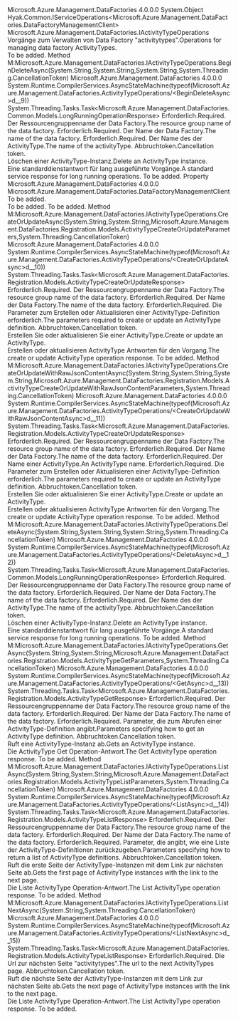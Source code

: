 <Type Name="ActivityTypeOperations" FullName="Microsoft.Azure.Management.DataFactories.ActivityTypeOperations">
  <TypeSignature Language="C#" Value="public class ActivityTypeOperations : Hyak.Common.IServiceOperations&lt;Microsoft.Azure.Management.DataFactories.DataFactoryManagementClient&gt;, Microsoft.Azure.Management.DataFactories.IActivityTypeOperations" />
  <TypeSignature Language="ILAsm" Value=".class public auto ansi beforefieldinit ActivityTypeOperations extends System.Object implements class Hyak.Common.IServiceOperations`1&lt;class Microsoft.Azure.Management.DataFactories.DataFactoryManagementClient&gt;, class Microsoft.Azure.Management.DataFactories.IActivityTypeOperations" />
  <TypeSignature Language="DocId" Value="T:Microsoft.Azure.Management.DataFactories.ActivityTypeOperations" />
  <TypeSignature Language="VB.NET" Value="Public Class ActivityTypeOperations&#xA;Implements IActivityTypeOperations, IServiceOperations(Of DataFactoryManagementClient)" />
  <TypeSignature Language="F#" Value="type ActivityTypeOperations = class&#xA;    interface IServiceOperations&lt;DataFactoryManagementClient&gt;&#xA;    interface IActivityTypeOperations" />
  <AssemblyInfo>
    <AssemblyName>Microsoft.Azure.Management.DataFactories</AssemblyName>
    <AssemblyVersion>4.0.0.0</AssemblyVersion>
  </AssemblyInfo>
  <Base>
    <BaseTypeName>System.Object</BaseTypeName>
  </Base>
  <Interfaces>
    <Interface>
      <InterfaceName>Hyak.Common.IServiceOperations&lt;Microsoft.Azure.Management.DataFactories.DataFactoryManagementClient&gt;</InterfaceName>
    </Interface>
    <Interface>
      <InterfaceName>Microsoft.Azure.Management.DataFactories.IActivityTypeOperations</InterfaceName>
    </Interface>
  </Interfaces>
  <Docs>
    <summary>
            <span data-ttu-id="cf67d-101">Vorgänge zum Verwalten von Data Factory "activitytypes".</span><span class="sxs-lookup"><span data-stu-id="cf67d-101">Operations for managing data factory ActivityTypes.</span></span>
            </summary>
    <remarks>To be added.</remarks>
  </Docs>
  <Members>
    <Member MemberName="BeginDeleteAsync">
      <MemberSignature Language="C#" Value="public System.Threading.Tasks.Task&lt;Microsoft.Azure.Management.DataFactories.Common.Models.LongRunningOperationResponse&gt; BeginDeleteAsync (string resourceGroupName, string dataFactoryName, string activityTypeName, System.Threading.CancellationToken cancellationToken);" />
      <MemberSignature Language="ILAsm" Value=".method public hidebysig newslot virtual instance class System.Threading.Tasks.Task`1&lt;class Microsoft.Azure.Management.DataFactories.Common.Models.LongRunningOperationResponse&gt; BeginDeleteAsync(string resourceGroupName, string dataFactoryName, string activityTypeName, valuetype System.Threading.CancellationToken cancellationToken) cil managed" />
      <MemberSignature Language="DocId" Value="M:Microsoft.Azure.Management.DataFactories.ActivityTypeOperations.BeginDeleteAsync(System.String,System.String,System.String,System.Threading.CancellationToken)" />
      <MemberSignature Language="F#" Value="abstract member BeginDeleteAsync : string * string * string * System.Threading.CancellationToken -&gt; System.Threading.Tasks.Task&lt;Microsoft.Azure.Management.DataFactories.Common.Models.LongRunningOperationResponse&gt;&#xA;override this.BeginDeleteAsync : string * string * string * System.Threading.CancellationToken -&gt; System.Threading.Tasks.Task&lt;Microsoft.Azure.Management.DataFactories.Common.Models.LongRunningOperationResponse&gt;" Usage="activityTypeOperations.BeginDeleteAsync (resourceGroupName, dataFactoryName, activityTypeName, cancellationToken)" />
      <MemberType>Method</MemberType>
      <Implements>
        <InterfaceMember>M:Microsoft.Azure.Management.DataFactories.IActivityTypeOperations.BeginDeleteAsync(System.String,System.String,System.String,System.Threading.CancellationToken)</InterfaceMember>
      </Implements>
      <AssemblyInfo>
        <AssemblyName>Microsoft.Azure.Management.DataFactories</AssemblyName>
        <AssemblyVersion>4.0.0.0</AssemblyVersion>
      </AssemblyInfo>
      <Attributes>
        <Attribute>
          <AttributeName>System.Runtime.CompilerServices.AsyncStateMachine(typeof(Microsoft.Azure.Management.DataFactories.ActivityTypeOperations/&lt;BeginDeleteAsync&gt;d__9))</AttributeName>
        </Attribute>
      </Attributes>
      <ReturnValue>
        <ReturnType>System.Threading.Tasks.Task&lt;Microsoft.Azure.Management.DataFactories.Common.Models.LongRunningOperationResponse&gt;</ReturnType>
      </ReturnValue>
      <Parameters>
        <Parameter Name="resourceGroupName" Type="System.String" />
        <Parameter Name="dataFactoryName" Type="System.String" />
        <Parameter Name="activityTypeName" Type="System.String" />
        <Parameter Name="cancellationToken" Type="System.Threading.CancellationToken" />
      </Parameters>
      <Docs>
        <param name="resourceGroupName">
            <span data-ttu-id="cf67d-102">Erforderlich.</span><span class="sxs-lookup"><span data-stu-id="cf67d-102">Required.</span></span> <span data-ttu-id="cf67d-103">Der Ressourcengruppenname der Data Factory.</span><span class="sxs-lookup"><span data-stu-id="cf67d-103">The resource group name of the data factory.</span></span>
            </param>
        <param name="dataFactoryName">
            <span data-ttu-id="cf67d-104">Erforderlich.</span><span class="sxs-lookup"><span data-stu-id="cf67d-104">Required.</span></span> <span data-ttu-id="cf67d-105">Der Name der Data Factory.</span><span class="sxs-lookup"><span data-stu-id="cf67d-105">The name of the data factory.</span></span>
            </param>
        <param name="activityTypeName">
            <span data-ttu-id="cf67d-106">Erforderlich.</span><span class="sxs-lookup"><span data-stu-id="cf67d-106">Required.</span></span> <span data-ttu-id="cf67d-107">Der Name des der ActivityType.</span><span class="sxs-lookup"><span data-stu-id="cf67d-107">The name of the activityType.</span></span>
            </param>
        <param name="cancellationToken">
            <span data-ttu-id="cf67d-108">Abbruchtoken.</span><span class="sxs-lookup"><span data-stu-id="cf67d-108">Cancellation token.</span></span>
            </param>
        <summary>
            <span data-ttu-id="cf67d-109">Löschen einer ActivityType-Instanz.</span><span class="sxs-lookup"><span data-stu-id="cf67d-109">Delete an ActivityType instance.</span></span>
            </summary>
        <returns>
            <span data-ttu-id="cf67d-110">Eine standarddienstantwort für lang ausgeführte Vorgänge.</span><span class="sxs-lookup"><span data-stu-id="cf67d-110">A standard service response for long running operations.</span></span>
            </returns>
        <remarks>To be added.</remarks>
      </Docs>
    </Member>
    <Member MemberName="Client">
      <MemberSignature Language="C#" Value="public Microsoft.Azure.Management.DataFactories.DataFactoryManagementClient Client { get; }" />
      <MemberSignature Language="ILAsm" Value=".property instance class Microsoft.Azure.Management.DataFactories.DataFactoryManagementClient Client" />
      <MemberSignature Language="DocId" Value="P:Microsoft.Azure.Management.DataFactories.ActivityTypeOperations.Client" />
      <MemberSignature Language="VB.NET" Value="Public ReadOnly Property Client As DataFactoryManagementClient" />
      <MemberSignature Language="F#" Value="member this.Client : Microsoft.Azure.Management.DataFactories.DataFactoryManagementClient" Usage="Microsoft.Azure.Management.DataFactories.ActivityTypeOperations.Client" />
      <MemberType>Property</MemberType>
      <AssemblyInfo>
        <AssemblyName>Microsoft.Azure.Management.DataFactories</AssemblyName>
        <AssemblyVersion>4.0.0.0</AssemblyVersion>
      </AssemblyInfo>
      <ReturnValue>
        <ReturnType>Microsoft.Azure.Management.DataFactories.DataFactoryManagementClient</ReturnType>
      </ReturnValue>
      <Docs>
        <summary>To be added.</summary>
        <value>To be added.</value>
        <remarks>To be added.</remarks>
      </Docs>
    </Member>
    <Member MemberName="CreateOrUpdateAsync">
      <MemberSignature Language="C#" Value="public System.Threading.Tasks.Task&lt;Microsoft.Azure.Management.DataFactories.Registration.Models.ActivityTypeCreateOrUpdateResponse&gt; CreateOrUpdateAsync (string resourceGroupName, string dataFactoryName, Microsoft.Azure.Management.DataFactories.Registration.Models.ActivityTypeCreateOrUpdateParameters parameters, System.Threading.CancellationToken cancellationToken);" />
      <MemberSignature Language="ILAsm" Value=".method public hidebysig newslot virtual instance class System.Threading.Tasks.Task`1&lt;class Microsoft.Azure.Management.DataFactories.Registration.Models.ActivityTypeCreateOrUpdateResponse&gt; CreateOrUpdateAsync(string resourceGroupName, string dataFactoryName, class Microsoft.Azure.Management.DataFactories.Registration.Models.ActivityTypeCreateOrUpdateParameters parameters, valuetype System.Threading.CancellationToken cancellationToken) cil managed" />
      <MemberSignature Language="DocId" Value="M:Microsoft.Azure.Management.DataFactories.ActivityTypeOperations.CreateOrUpdateAsync(System.String,System.String,Microsoft.Azure.Management.DataFactories.Registration.Models.ActivityTypeCreateOrUpdateParameters,System.Threading.CancellationToken)" />
      <MemberSignature Language="F#" Value="abstract member CreateOrUpdateAsync : string * string * Microsoft.Azure.Management.DataFactories.Registration.Models.ActivityTypeCreateOrUpdateParameters * System.Threading.CancellationToken -&gt; System.Threading.Tasks.Task&lt;Microsoft.Azure.Management.DataFactories.Registration.Models.ActivityTypeCreateOrUpdateResponse&gt;&#xA;override this.CreateOrUpdateAsync : string * string * Microsoft.Azure.Management.DataFactories.Registration.Models.ActivityTypeCreateOrUpdateParameters * System.Threading.CancellationToken -&gt; System.Threading.Tasks.Task&lt;Microsoft.Azure.Management.DataFactories.Registration.Models.ActivityTypeCreateOrUpdateResponse&gt;" Usage="activityTypeOperations.CreateOrUpdateAsync (resourceGroupName, dataFactoryName, parameters, cancellationToken)" />
      <MemberType>Method</MemberType>
      <Implements>
        <InterfaceMember>M:Microsoft.Azure.Management.DataFactories.IActivityTypeOperations.CreateOrUpdateAsync(System.String,System.String,Microsoft.Azure.Management.DataFactories.Registration.Models.ActivityTypeCreateOrUpdateParameters,System.Threading.CancellationToken)</InterfaceMember>
      </Implements>
      <AssemblyInfo>
        <AssemblyName>Microsoft.Azure.Management.DataFactories</AssemblyName>
        <AssemblyVersion>4.0.0.0</AssemblyVersion>
      </AssemblyInfo>
      <Attributes>
        <Attribute>
          <AttributeName>System.Runtime.CompilerServices.AsyncStateMachine(typeof(Microsoft.Azure.Management.DataFactories.ActivityTypeOperations/&lt;CreateOrUpdateAsync&gt;d__10))</AttributeName>
        </Attribute>
      </Attributes>
      <ReturnValue>
        <ReturnType>System.Threading.Tasks.Task&lt;Microsoft.Azure.Management.DataFactories.Registration.Models.ActivityTypeCreateOrUpdateResponse&gt;</ReturnType>
      </ReturnValue>
      <Parameters>
        <Parameter Name="resourceGroupName" Type="System.String" />
        <Parameter Name="dataFactoryName" Type="System.String" />
        <Parameter Name="parameters" Type="Microsoft.Azure.Management.DataFactories.Registration.Models.ActivityTypeCreateOrUpdateParameters" />
        <Parameter Name="cancellationToken" Type="System.Threading.CancellationToken" />
      </Parameters>
      <Docs>
        <param name="resourceGroupName">
            <span data-ttu-id="cf67d-111">Erforderlich.</span><span class="sxs-lookup"><span data-stu-id="cf67d-111">Required.</span></span> <span data-ttu-id="cf67d-112">Der Ressourcengruppenname der Data Factory.</span><span class="sxs-lookup"><span data-stu-id="cf67d-112">The resource group name of the data factory.</span></span>
            </param>
        <param name="dataFactoryName">
            <span data-ttu-id="cf67d-113">Erforderlich.</span><span class="sxs-lookup"><span data-stu-id="cf67d-113">Required.</span></span> <span data-ttu-id="cf67d-114">Der Name der Data Factory.</span><span class="sxs-lookup"><span data-stu-id="cf67d-114">The name of the data factory.</span></span>
            </param>
        <param name="parameters">
            <span data-ttu-id="cf67d-115">Erforderlich.</span><span class="sxs-lookup"><span data-stu-id="cf67d-115">Required.</span></span> <span data-ttu-id="cf67d-116">Die Parameter zum Erstellen oder Aktualisieren einer ActivityType-Definition erforderlich.</span><span class="sxs-lookup"><span data-stu-id="cf67d-116">The parameters required to create or update an ActivityType definition.</span></span>
            </param>
        <param name="cancellationToken">
            <span data-ttu-id="cf67d-117">Abbruchtoken.</span><span class="sxs-lookup"><span data-stu-id="cf67d-117">Cancellation token.</span></span>
            </param>
        <summary>
            <span data-ttu-id="cf67d-118">Erstellen Sie oder aktualisieren Sie einer ActivityType.</span><span class="sxs-lookup"><span data-stu-id="cf67d-118">Create or update an ActivityType.</span></span>
            </summary>
        <returns>
            <span data-ttu-id="cf67d-119">Erstellen oder aktualisieren ActivityType Antworten für den Vorgang.</span><span class="sxs-lookup"><span data-stu-id="cf67d-119">The create or update ActivityType operation response.</span></span>
            </returns>
        <remarks>To be added.</remarks>
      </Docs>
    </Member>
    <Member MemberName="CreateOrUpdateWithRawJsonContentAsync">
      <MemberSignature Language="C#" Value="public System.Threading.Tasks.Task&lt;Microsoft.Azure.Management.DataFactories.Registration.Models.ActivityTypeCreateOrUpdateResponse&gt; CreateOrUpdateWithRawJsonContentAsync (string resourceGroupName, string dataFactoryName, string activityTypeName, Microsoft.Azure.Management.DataFactories.Registration.Models.ActivityTypeCreateOrUpdateWithRawJsonContentParameters parameters, System.Threading.CancellationToken cancellationToken);" />
      <MemberSignature Language="ILAsm" Value=".method public hidebysig newslot virtual instance class System.Threading.Tasks.Task`1&lt;class Microsoft.Azure.Management.DataFactories.Registration.Models.ActivityTypeCreateOrUpdateResponse&gt; CreateOrUpdateWithRawJsonContentAsync(string resourceGroupName, string dataFactoryName, string activityTypeName, class Microsoft.Azure.Management.DataFactories.Registration.Models.ActivityTypeCreateOrUpdateWithRawJsonContentParameters parameters, valuetype System.Threading.CancellationToken cancellationToken) cil managed" />
      <MemberSignature Language="DocId" Value="M:Microsoft.Azure.Management.DataFactories.ActivityTypeOperations.CreateOrUpdateWithRawJsonContentAsync(System.String,System.String,System.String,Microsoft.Azure.Management.DataFactories.Registration.Models.ActivityTypeCreateOrUpdateWithRawJsonContentParameters,System.Threading.CancellationToken)" />
      <MemberSignature Language="F#" Value="abstract member CreateOrUpdateWithRawJsonContentAsync : string * string * string * Microsoft.Azure.Management.DataFactories.Registration.Models.ActivityTypeCreateOrUpdateWithRawJsonContentParameters * System.Threading.CancellationToken -&gt; System.Threading.Tasks.Task&lt;Microsoft.Azure.Management.DataFactories.Registration.Models.ActivityTypeCreateOrUpdateResponse&gt;&#xA;override this.CreateOrUpdateWithRawJsonContentAsync : string * string * string * Microsoft.Azure.Management.DataFactories.Registration.Models.ActivityTypeCreateOrUpdateWithRawJsonContentParameters * System.Threading.CancellationToken -&gt; System.Threading.Tasks.Task&lt;Microsoft.Azure.Management.DataFactories.Registration.Models.ActivityTypeCreateOrUpdateResponse&gt;" Usage="activityTypeOperations.CreateOrUpdateWithRawJsonContentAsync (resourceGroupName, dataFactoryName, activityTypeName, parameters, cancellationToken)" />
      <MemberType>Method</MemberType>
      <Implements>
        <InterfaceMember>M:Microsoft.Azure.Management.DataFactories.IActivityTypeOperations.CreateOrUpdateWithRawJsonContentAsync(System.String,System.String,System.String,Microsoft.Azure.Management.DataFactories.Registration.Models.ActivityTypeCreateOrUpdateWithRawJsonContentParameters,System.Threading.CancellationToken)</InterfaceMember>
      </Implements>
      <AssemblyInfo>
        <AssemblyName>Microsoft.Azure.Management.DataFactories</AssemblyName>
        <AssemblyVersion>4.0.0.0</AssemblyVersion>
      </AssemblyInfo>
      <Attributes>
        <Attribute>
          <AttributeName>System.Runtime.CompilerServices.AsyncStateMachine(typeof(Microsoft.Azure.Management.DataFactories.ActivityTypeOperations/&lt;CreateOrUpdateWithRawJsonContentAsync&gt;d__11))</AttributeName>
        </Attribute>
      </Attributes>
      <ReturnValue>
        <ReturnType>System.Threading.Tasks.Task&lt;Microsoft.Azure.Management.DataFactories.Registration.Models.ActivityTypeCreateOrUpdateResponse&gt;</ReturnType>
      </ReturnValue>
      <Parameters>
        <Parameter Name="resourceGroupName" Type="System.String" />
        <Parameter Name="dataFactoryName" Type="System.String" />
        <Parameter Name="activityTypeName" Type="System.String" />
        <Parameter Name="parameters" Type="Microsoft.Azure.Management.DataFactories.Registration.Models.ActivityTypeCreateOrUpdateWithRawJsonContentParameters" />
        <Parameter Name="cancellationToken" Type="System.Threading.CancellationToken" />
      </Parameters>
      <Docs>
        <param name="resourceGroupName">
            <span data-ttu-id="cf67d-120">Erforderlich.</span><span class="sxs-lookup"><span data-stu-id="cf67d-120">Required.</span></span> <span data-ttu-id="cf67d-121">Der Ressourcengruppenname der Data Factory.</span><span class="sxs-lookup"><span data-stu-id="cf67d-121">The resource group name of the data factory.</span></span>
            </param>
        <param name="dataFactoryName">
            <span data-ttu-id="cf67d-122">Erforderlich.</span><span class="sxs-lookup"><span data-stu-id="cf67d-122">Required.</span></span> <span data-ttu-id="cf67d-123">Der Name der Data Factory.</span><span class="sxs-lookup"><span data-stu-id="cf67d-123">The name of the data factory.</span></span>
            </param>
        <param name="activityTypeName">
            <span data-ttu-id="cf67d-124">Erforderlich.</span><span class="sxs-lookup"><span data-stu-id="cf67d-124">Required.</span></span> <span data-ttu-id="cf67d-125">Der Name einer ActivityType.</span><span class="sxs-lookup"><span data-stu-id="cf67d-125">An ActivityType name.</span></span>
            </param>
        <param name="parameters">
            <span data-ttu-id="cf67d-126">Erforderlich.</span><span class="sxs-lookup"><span data-stu-id="cf67d-126">Required.</span></span> <span data-ttu-id="cf67d-127">Die Parameter zum Erstellen oder Aktualisieren einer ActivityType-Definition erforderlich.</span><span class="sxs-lookup"><span data-stu-id="cf67d-127">The parameters required to create or update an ActivityType definition.</span></span>
            </param>
        <param name="cancellationToken">
            <span data-ttu-id="cf67d-128">Abbruchtoken.</span><span class="sxs-lookup"><span data-stu-id="cf67d-128">Cancellation token.</span></span>
            </param>
        <summary>
            <span data-ttu-id="cf67d-129">Erstellen Sie oder aktualisieren Sie einer ActivityType.</span><span class="sxs-lookup"><span data-stu-id="cf67d-129">Create or update an ActivityType.</span></span>
            </summary>
        <returns>
            <span data-ttu-id="cf67d-130">Erstellen oder aktualisieren ActivityType Antworten für den Vorgang.</span><span class="sxs-lookup"><span data-stu-id="cf67d-130">The create or update ActivityType operation response.</span></span>
            </returns>
        <remarks>To be added.</remarks>
      </Docs>
    </Member>
    <Member MemberName="DeleteAsync">
      <MemberSignature Language="C#" Value="public System.Threading.Tasks.Task&lt;Microsoft.Azure.Management.DataFactories.Common.Models.LongRunningOperationResponse&gt; DeleteAsync (string resourceGroupName, string dataFactoryName, string activityTypeName, System.Threading.CancellationToken cancellationToken);" />
      <MemberSignature Language="ILAsm" Value=".method public hidebysig newslot virtual instance class System.Threading.Tasks.Task`1&lt;class Microsoft.Azure.Management.DataFactories.Common.Models.LongRunningOperationResponse&gt; DeleteAsync(string resourceGroupName, string dataFactoryName, string activityTypeName, valuetype System.Threading.CancellationToken cancellationToken) cil managed" />
      <MemberSignature Language="DocId" Value="M:Microsoft.Azure.Management.DataFactories.ActivityTypeOperations.DeleteAsync(System.String,System.String,System.String,System.Threading.CancellationToken)" />
      <MemberSignature Language="F#" Value="abstract member DeleteAsync : string * string * string * System.Threading.CancellationToken -&gt; System.Threading.Tasks.Task&lt;Microsoft.Azure.Management.DataFactories.Common.Models.LongRunningOperationResponse&gt;&#xA;override this.DeleteAsync : string * string * string * System.Threading.CancellationToken -&gt; System.Threading.Tasks.Task&lt;Microsoft.Azure.Management.DataFactories.Common.Models.LongRunningOperationResponse&gt;" Usage="activityTypeOperations.DeleteAsync (resourceGroupName, dataFactoryName, activityTypeName, cancellationToken)" />
      <MemberType>Method</MemberType>
      <Implements>
        <InterfaceMember>M:Microsoft.Azure.Management.DataFactories.IActivityTypeOperations.DeleteAsync(System.String,System.String,System.String,System.Threading.CancellationToken)</InterfaceMember>
      </Implements>
      <AssemblyInfo>
        <AssemblyName>Microsoft.Azure.Management.DataFactories</AssemblyName>
        <AssemblyVersion>4.0.0.0</AssemblyVersion>
      </AssemblyInfo>
      <Attributes>
        <Attribute>
          <AttributeName>System.Runtime.CompilerServices.AsyncStateMachine(typeof(Microsoft.Azure.Management.DataFactories.ActivityTypeOperations/&lt;DeleteAsync&gt;d__12))</AttributeName>
        </Attribute>
      </Attributes>
      <ReturnValue>
        <ReturnType>System.Threading.Tasks.Task&lt;Microsoft.Azure.Management.DataFactories.Common.Models.LongRunningOperationResponse&gt;</ReturnType>
      </ReturnValue>
      <Parameters>
        <Parameter Name="resourceGroupName" Type="System.String" />
        <Parameter Name="dataFactoryName" Type="System.String" />
        <Parameter Name="activityTypeName" Type="System.String" />
        <Parameter Name="cancellationToken" Type="System.Threading.CancellationToken" />
      </Parameters>
      <Docs>
        <param name="resourceGroupName">
            <span data-ttu-id="cf67d-131">Erforderlich.</span><span class="sxs-lookup"><span data-stu-id="cf67d-131">Required.</span></span> <span data-ttu-id="cf67d-132">Der Ressourcengruppenname der Data Factory.</span><span class="sxs-lookup"><span data-stu-id="cf67d-132">The resource group name of the data factory.</span></span>
            </param>
        <param name="dataFactoryName">
            <span data-ttu-id="cf67d-133">Erforderlich.</span><span class="sxs-lookup"><span data-stu-id="cf67d-133">Required.</span></span> <span data-ttu-id="cf67d-134">Der Name der Data Factory.</span><span class="sxs-lookup"><span data-stu-id="cf67d-134">The name of the data factory.</span></span>
            </param>
        <param name="activityTypeName">
            <span data-ttu-id="cf67d-135">Erforderlich.</span><span class="sxs-lookup"><span data-stu-id="cf67d-135">Required.</span></span> <span data-ttu-id="cf67d-136">Der Name des der ActivityType.</span><span class="sxs-lookup"><span data-stu-id="cf67d-136">The name of the activityType.</span></span>
            </param>
        <param name="cancellationToken">
            <span data-ttu-id="cf67d-137">Abbruchtoken.</span><span class="sxs-lookup"><span data-stu-id="cf67d-137">Cancellation token.</span></span>
            </param>
        <summary>
            <span data-ttu-id="cf67d-138">Löschen einer ActivityType-Instanz.</span><span class="sxs-lookup"><span data-stu-id="cf67d-138">Delete an ActivityType instance.</span></span>
            </summary>
        <returns>
            <span data-ttu-id="cf67d-139">Eine standarddienstantwort für lang ausgeführte Vorgänge.</span><span class="sxs-lookup"><span data-stu-id="cf67d-139">A standard service response for long running operations.</span></span>
            </returns>
        <remarks>To be added.</remarks>
      </Docs>
    </Member>
    <Member MemberName="GetAsync">
      <MemberSignature Language="C#" Value="public System.Threading.Tasks.Task&lt;Microsoft.Azure.Management.DataFactories.Registration.Models.ActivityTypeGetResponse&gt; GetAsync (string resourceGroupName, string dataFactoryName, Microsoft.Azure.Management.DataFactories.Registration.Models.ActivityTypeGetParameters parameters, System.Threading.CancellationToken cancellationToken);" />
      <MemberSignature Language="ILAsm" Value=".method public hidebysig newslot virtual instance class System.Threading.Tasks.Task`1&lt;class Microsoft.Azure.Management.DataFactories.Registration.Models.ActivityTypeGetResponse&gt; GetAsync(string resourceGroupName, string dataFactoryName, class Microsoft.Azure.Management.DataFactories.Registration.Models.ActivityTypeGetParameters parameters, valuetype System.Threading.CancellationToken cancellationToken) cil managed" />
      <MemberSignature Language="DocId" Value="M:Microsoft.Azure.Management.DataFactories.ActivityTypeOperations.GetAsync(System.String,System.String,Microsoft.Azure.Management.DataFactories.Registration.Models.ActivityTypeGetParameters,System.Threading.CancellationToken)" />
      <MemberSignature Language="F#" Value="abstract member GetAsync : string * string * Microsoft.Azure.Management.DataFactories.Registration.Models.ActivityTypeGetParameters * System.Threading.CancellationToken -&gt; System.Threading.Tasks.Task&lt;Microsoft.Azure.Management.DataFactories.Registration.Models.ActivityTypeGetResponse&gt;&#xA;override this.GetAsync : string * string * Microsoft.Azure.Management.DataFactories.Registration.Models.ActivityTypeGetParameters * System.Threading.CancellationToken -&gt; System.Threading.Tasks.Task&lt;Microsoft.Azure.Management.DataFactories.Registration.Models.ActivityTypeGetResponse&gt;" Usage="activityTypeOperations.GetAsync (resourceGroupName, dataFactoryName, parameters, cancellationToken)" />
      <MemberType>Method</MemberType>
      <Implements>
        <InterfaceMember>M:Microsoft.Azure.Management.DataFactories.IActivityTypeOperations.GetAsync(System.String,System.String,Microsoft.Azure.Management.DataFactories.Registration.Models.ActivityTypeGetParameters,System.Threading.CancellationToken)</InterfaceMember>
      </Implements>
      <AssemblyInfo>
        <AssemblyName>Microsoft.Azure.Management.DataFactories</AssemblyName>
        <AssemblyVersion>4.0.0.0</AssemblyVersion>
      </AssemblyInfo>
      <Attributes>
        <Attribute>
          <AttributeName>System.Runtime.CompilerServices.AsyncStateMachine(typeof(Microsoft.Azure.Management.DataFactories.ActivityTypeOperations/&lt;GetAsync&gt;d__13))</AttributeName>
        </Attribute>
      </Attributes>
      <ReturnValue>
        <ReturnType>System.Threading.Tasks.Task&lt;Microsoft.Azure.Management.DataFactories.Registration.Models.ActivityTypeGetResponse&gt;</ReturnType>
      </ReturnValue>
      <Parameters>
        <Parameter Name="resourceGroupName" Type="System.String" />
        <Parameter Name="dataFactoryName" Type="System.String" />
        <Parameter Name="parameters" Type="Microsoft.Azure.Management.DataFactories.Registration.Models.ActivityTypeGetParameters" />
        <Parameter Name="cancellationToken" Type="System.Threading.CancellationToken" />
      </Parameters>
      <Docs>
        <param name="resourceGroupName">
            <span data-ttu-id="cf67d-140">Erforderlich.</span><span class="sxs-lookup"><span data-stu-id="cf67d-140">Required.</span></span> <span data-ttu-id="cf67d-141">Der Ressourcengruppenname der Data Factory.</span><span class="sxs-lookup"><span data-stu-id="cf67d-141">The resource group name of the data factory.</span></span>
            </param>
        <param name="dataFactoryName">
            <span data-ttu-id="cf67d-142">Erforderlich.</span><span class="sxs-lookup"><span data-stu-id="cf67d-142">Required.</span></span> <span data-ttu-id="cf67d-143">Der Name der Data Factory.</span><span class="sxs-lookup"><span data-stu-id="cf67d-143">The name of the data factory.</span></span>
            </param>
        <param name="parameters">
            <span data-ttu-id="cf67d-144">Erforderlich.</span><span class="sxs-lookup"><span data-stu-id="cf67d-144">Required.</span></span> <span data-ttu-id="cf67d-145">Parameter, die zum Abrufen einer ActivityType-Definition angibt.</span><span class="sxs-lookup"><span data-stu-id="cf67d-145">Parameters specifying how to get an ActivityType definition.</span></span>
            </param>
        <param name="cancellationToken">
            <span data-ttu-id="cf67d-146">Abbruchtoken.</span><span class="sxs-lookup"><span data-stu-id="cf67d-146">Cancellation token.</span></span>
            </param>
        <summary>
            <span data-ttu-id="cf67d-147">Ruft eine ActivityType-Instanz ab.</span><span class="sxs-lookup"><span data-stu-id="cf67d-147">Gets an ActivityType instance.</span></span>
            </summary>
        <returns>
            <span data-ttu-id="cf67d-148">Die ActivityType Get Operation-Antwort.</span><span class="sxs-lookup"><span data-stu-id="cf67d-148">The Get ActivityType operation response.</span></span>
            </returns>
        <remarks>To be added.</remarks>
      </Docs>
    </Member>
    <Member MemberName="ListAsync">
      <MemberSignature Language="C#" Value="public System.Threading.Tasks.Task&lt;Microsoft.Azure.Management.DataFactories.Registration.Models.ActivityTypeListResponse&gt; ListAsync (string resourceGroupName, string dataFactoryName, Microsoft.Azure.Management.DataFactories.Registration.Models.ActivityTypeListParameters parameters, System.Threading.CancellationToken cancellationToken);" />
      <MemberSignature Language="ILAsm" Value=".method public hidebysig newslot virtual instance class System.Threading.Tasks.Task`1&lt;class Microsoft.Azure.Management.DataFactories.Registration.Models.ActivityTypeListResponse&gt; ListAsync(string resourceGroupName, string dataFactoryName, class Microsoft.Azure.Management.DataFactories.Registration.Models.ActivityTypeListParameters parameters, valuetype System.Threading.CancellationToken cancellationToken) cil managed" />
      <MemberSignature Language="DocId" Value="M:Microsoft.Azure.Management.DataFactories.ActivityTypeOperations.ListAsync(System.String,System.String,Microsoft.Azure.Management.DataFactories.Registration.Models.ActivityTypeListParameters,System.Threading.CancellationToken)" />
      <MemberSignature Language="F#" Value="abstract member ListAsync : string * string * Microsoft.Azure.Management.DataFactories.Registration.Models.ActivityTypeListParameters * System.Threading.CancellationToken -&gt; System.Threading.Tasks.Task&lt;Microsoft.Azure.Management.DataFactories.Registration.Models.ActivityTypeListResponse&gt;&#xA;override this.ListAsync : string * string * Microsoft.Azure.Management.DataFactories.Registration.Models.ActivityTypeListParameters * System.Threading.CancellationToken -&gt; System.Threading.Tasks.Task&lt;Microsoft.Azure.Management.DataFactories.Registration.Models.ActivityTypeListResponse&gt;" Usage="activityTypeOperations.ListAsync (resourceGroupName, dataFactoryName, parameters, cancellationToken)" />
      <MemberType>Method</MemberType>
      <Implements>
        <InterfaceMember>M:Microsoft.Azure.Management.DataFactories.IActivityTypeOperations.ListAsync(System.String,System.String,Microsoft.Azure.Management.DataFactories.Registration.Models.ActivityTypeListParameters,System.Threading.CancellationToken)</InterfaceMember>
      </Implements>
      <AssemblyInfo>
        <AssemblyName>Microsoft.Azure.Management.DataFactories</AssemblyName>
        <AssemblyVersion>4.0.0.0</AssemblyVersion>
      </AssemblyInfo>
      <Attributes>
        <Attribute>
          <AttributeName>System.Runtime.CompilerServices.AsyncStateMachine(typeof(Microsoft.Azure.Management.DataFactories.ActivityTypeOperations/&lt;ListAsync&gt;d__14))</AttributeName>
        </Attribute>
      </Attributes>
      <ReturnValue>
        <ReturnType>System.Threading.Tasks.Task&lt;Microsoft.Azure.Management.DataFactories.Registration.Models.ActivityTypeListResponse&gt;</ReturnType>
      </ReturnValue>
      <Parameters>
        <Parameter Name="resourceGroupName" Type="System.String" />
        <Parameter Name="dataFactoryName" Type="System.String" />
        <Parameter Name="parameters" Type="Microsoft.Azure.Management.DataFactories.Registration.Models.ActivityTypeListParameters" />
        <Parameter Name="cancellationToken" Type="System.Threading.CancellationToken" />
      </Parameters>
      <Docs>
        <param name="resourceGroupName">
            <span data-ttu-id="cf67d-149">Erforderlich.</span><span class="sxs-lookup"><span data-stu-id="cf67d-149">Required.</span></span> <span data-ttu-id="cf67d-150">Der Ressourcengruppenname der Data Factory.</span><span class="sxs-lookup"><span data-stu-id="cf67d-150">The resource group name of the data factory.</span></span>
            </param>
        <param name="dataFactoryName">
            <span data-ttu-id="cf67d-151">Erforderlich.</span><span class="sxs-lookup"><span data-stu-id="cf67d-151">Required.</span></span> <span data-ttu-id="cf67d-152">Der Name der Data Factory.</span><span class="sxs-lookup"><span data-stu-id="cf67d-152">The name of the data factory.</span></span>
            </param>
        <param name="parameters">
            <span data-ttu-id="cf67d-153">Erforderlich.</span><span class="sxs-lookup"><span data-stu-id="cf67d-153">Required.</span></span> <span data-ttu-id="cf67d-154">Parameter, die angibt, wie eine Liste der ActivityType-Definitionen zurückzugeben.</span><span class="sxs-lookup"><span data-stu-id="cf67d-154">Parameters specifying how to return a list of ActivityType definitions.</span></span>
            </param>
        <param name="cancellationToken">
            <span data-ttu-id="cf67d-155">Abbruchtoken.</span><span class="sxs-lookup"><span data-stu-id="cf67d-155">Cancellation token.</span></span>
            </param>
        <summary>
            <span data-ttu-id="cf67d-156">Ruft die erste Seite der ActivityType-Instanzen mit dem Link zur nächsten Seite ab.</span><span class="sxs-lookup"><span data-stu-id="cf67d-156">Gets the first page of ActivityType instances with the link to the next page.</span></span>
            </summary>
        <returns>
            <span data-ttu-id="cf67d-157">Die Liste ActivityType Operation-Antwort.</span><span class="sxs-lookup"><span data-stu-id="cf67d-157">The List ActivityType operation response.</span></span>
            </returns>
        <remarks>To be added.</remarks>
      </Docs>
    </Member>
    <Member MemberName="ListNextAsync">
      <MemberSignature Language="C#" Value="public System.Threading.Tasks.Task&lt;Microsoft.Azure.Management.DataFactories.Registration.Models.ActivityTypeListResponse&gt; ListNextAsync (string nextLink, System.Threading.CancellationToken cancellationToken);" />
      <MemberSignature Language="ILAsm" Value=".method public hidebysig newslot virtual instance class System.Threading.Tasks.Task`1&lt;class Microsoft.Azure.Management.DataFactories.Registration.Models.ActivityTypeListResponse&gt; ListNextAsync(string nextLink, valuetype System.Threading.CancellationToken cancellationToken) cil managed" />
      <MemberSignature Language="DocId" Value="M:Microsoft.Azure.Management.DataFactories.ActivityTypeOperations.ListNextAsync(System.String,System.Threading.CancellationToken)" />
      <MemberSignature Language="F#" Value="abstract member ListNextAsync : string * System.Threading.CancellationToken -&gt; System.Threading.Tasks.Task&lt;Microsoft.Azure.Management.DataFactories.Registration.Models.ActivityTypeListResponse&gt;&#xA;override this.ListNextAsync : string * System.Threading.CancellationToken -&gt; System.Threading.Tasks.Task&lt;Microsoft.Azure.Management.DataFactories.Registration.Models.ActivityTypeListResponse&gt;" Usage="activityTypeOperations.ListNextAsync (nextLink, cancellationToken)" />
      <MemberType>Method</MemberType>
      <Implements>
        <InterfaceMember>M:Microsoft.Azure.Management.DataFactories.IActivityTypeOperations.ListNextAsync(System.String,System.Threading.CancellationToken)</InterfaceMember>
      </Implements>
      <AssemblyInfo>
        <AssemblyName>Microsoft.Azure.Management.DataFactories</AssemblyName>
        <AssemblyVersion>4.0.0.0</AssemblyVersion>
      </AssemblyInfo>
      <Attributes>
        <Attribute>
          <AttributeName>System.Runtime.CompilerServices.AsyncStateMachine(typeof(Microsoft.Azure.Management.DataFactories.ActivityTypeOperations/&lt;ListNextAsync&gt;d__15))</AttributeName>
        </Attribute>
      </Attributes>
      <ReturnValue>
        <ReturnType>System.Threading.Tasks.Task&lt;Microsoft.Azure.Management.DataFactories.Registration.Models.ActivityTypeListResponse&gt;</ReturnType>
      </ReturnValue>
      <Parameters>
        <Parameter Name="nextLink" Type="System.String" />
        <Parameter Name="cancellationToken" Type="System.Threading.CancellationToken" />
      </Parameters>
      <Docs>
        <param name="nextLink">
            <span data-ttu-id="cf67d-158">Erforderlich.</span><span class="sxs-lookup"><span data-stu-id="cf67d-158">Required.</span></span> <span data-ttu-id="cf67d-159">Die Url zur nächsten Seite "activitytypes".</span><span class="sxs-lookup"><span data-stu-id="cf67d-159">The url to the next ActivityTypes page.</span></span>
            </param>
        <param name="cancellationToken">
            <span data-ttu-id="cf67d-160">Abbruchtoken.</span><span class="sxs-lookup"><span data-stu-id="cf67d-160">Cancellation token.</span></span>
            </param>
        <summary>
            <span data-ttu-id="cf67d-161">Ruft die nächste Seite der ActivityType-Instanzen mit dem Link zur nächsten Seite ab.</span><span class="sxs-lookup"><span data-stu-id="cf67d-161">Gets the next page of ActivityType instances with the link to the next page.</span></span>
            </summary>
        <returns>
            <span data-ttu-id="cf67d-162">Die Liste ActivityType Operation-Antwort.</span><span class="sxs-lookup"><span data-stu-id="cf67d-162">The List ActivityType operation response.</span></span>
            </returns>
        <remarks>To be added.</remarks>
      </Docs>
    </Member>
  </Members>
</Type>